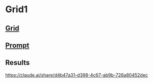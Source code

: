 # Grid1

## [Grid](../grid/readme.md)

## [Prompt](./prompt.md)

## Results
https://claude.ai/share/d4b47a31-d398-4c67-ab9b-726a80452dec